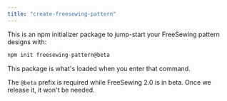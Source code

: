 ```yaml
---
title: "create-freesewing-pattern"
---
```


This is an npm initializer package to jump-start your FreeSewing pattern designs with:

```js
npm init freesewing-pattern@beta
```

This package is what's loaded when you enter that command.


<Note>

The `@beta` prefix is required while FreeSewing 2.0 is in beta.
Once we release it, it won't be needed.

</Note>
